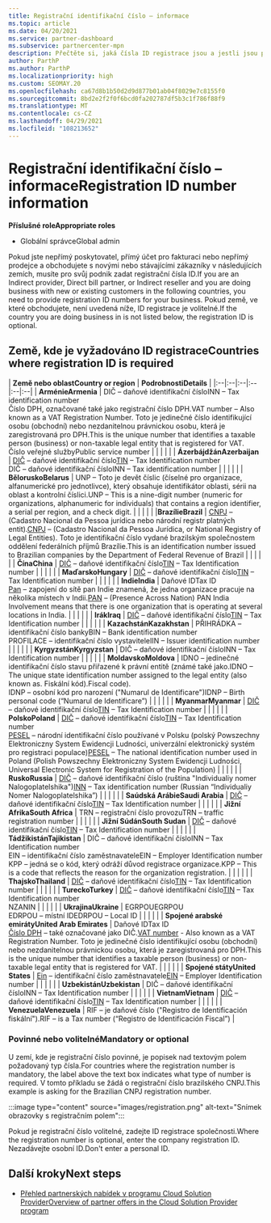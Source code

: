 ```yaml
---
title: Registrační identifikační číslo – informace
ms.topic: article
ms.date: 04/20/2021
ms.service: partner-dashboard
ms.subservice: partnercenter-mpn
description: Přečtěte si, jaká čísla ID registrace jsou a jestli jsou pro vaši zemi povinná.
author: ParthP
ms.author: ParthP
ms.localizationpriority: high
ms.custom: SEOMAY.20
ms.openlocfilehash: ca67d8b1b50d2d9d877b01ab04f8029e7c8155f0
ms.sourcegitcommit: 8bd2e2f2f0f6bcd0fa202787df5b3c1f786f88f9
ms.translationtype: MT
ms.contentlocale: cs-CZ
ms.lasthandoff: 04/29/2021
ms.locfileid: "108213652"
---
```

# <a name="registration-id-number-information"></a><span data-ttu-id="36f72-103">Registrační identifikační číslo – informace</span><span class="sxs-lookup"><span data-stu-id="36f72-103">Registration ID number information</span></span>

<span data-ttu-id="36f72-104">**Příslušné role**</span><span class="sxs-lookup"><span data-stu-id="36f72-104">**Appropriate roles**</span></span>

- <span data-ttu-id="36f72-105">Globální správce</span><span class="sxs-lookup"><span data-stu-id="36f72-105">Global admin</span></span>
 
<span data-ttu-id="36f72-106">Pokud jste nepřímý poskytovatel, přímý účet pro fakturaci nebo nepřímý prodejce a obchodujete s novými nebo stávajícími zákazníky v následujících zemích, musíte pro svůj podnik zadat registrační čísla ID.</span><span class="sxs-lookup"><span data-stu-id="36f72-106">If you are an Indirect provider, Direct bill partner, or Indirect reseller and you are doing business with new or existing customers in the following countries, you need to provide registration ID numbers for your business.</span></span> <span data-ttu-id="36f72-107">Pokud země, ve které obchodujete, není uvedená níže, ID registrace je volitelné.</span><span class="sxs-lookup"><span data-stu-id="36f72-107">If the country you are doing business in is not listed below, the registration ID is optional.</span></span>

## <a name="countries-where-registration-id-is-required"></a><span data-ttu-id="36f72-108">Země, kde je vyžadováno ID registrace</span><span class="sxs-lookup"><span data-stu-id="36f72-108">Countries where registration ID is required</span></span>

| <span data-ttu-id="36f72-109">**Země nebo oblast**</span><span class="sxs-lookup"><span data-stu-id="36f72-109">**Country or region**</span></span> | <span data-ttu-id="36f72-110">**Podrobnosti**</span><span class="sxs-lookup"><span data-stu-id="36f72-110">**Details**</span></span> |
|:--|:--|:--|:--|:--|:--|
| <span data-ttu-id="36f72-111">**Arménie**</span><span class="sxs-lookup"><span data-stu-id="36f72-111">**Armenia**</span></span> | <span data-ttu-id="36f72-112">DIČ – daňové identifikační číslo</span><span class="sxs-lookup"><span data-stu-id="36f72-112">INN – Tax identification number</span></span><br><span data-ttu-id="36f72-113">Číslo DPH, označované také jako registrační číslo DPH.</span><span class="sxs-lookup"><span data-stu-id="36f72-113">VAT number – Also known as a VAT Registration Number.</span></span> <span data-ttu-id="36f72-114">Toto je jedinečné číslo identifikující osobu (obchodní) nebo nezdanitelnou právnickou osobu, která je zaregistrovaná pro DPH.</span><span class="sxs-lookup"><span data-stu-id="36f72-114">This is the unique number that identifies a taxable person (business) or non-taxable legal entity that is registered for VAT.</span></span><br><span data-ttu-id="36f72-115">Číslo veřejné služby</span><span class="sxs-lookup"><span data-stu-id="36f72-115">Public service number</span></span> |  |  | |  |
| <span data-ttu-id="36f72-116">**Ázerbájdžán**</span><span class="sxs-lookup"><span data-stu-id="36f72-116">**Azerbaijan**</span></span>  | <span data-ttu-id="36f72-117">[DIČ](http://www.oecd.org/tax/automatic-exchange/crs-implementation-and-assistance/tax-identification-numbers/Azerbaijan-TIN.pdf) – daňové identifikační číslo</span><span class="sxs-lookup"><span data-stu-id="36f72-117">[TIN](http://www.oecd.org/tax/automatic-exchange/crs-implementation-and-assistance/tax-identification-numbers/Azerbaijan-TIN.pdf) – Tax Identification number</span></span><br><span data-ttu-id="36f72-118">DIČ – daňové identifikační číslo</span><span class="sxs-lookup"><span data-stu-id="36f72-118">INN – Tax identification number</span></span> |  |  |  |  |
| <span data-ttu-id="36f72-119">**Bělorusko**</span><span class="sxs-lookup"><span data-stu-id="36f72-119">**Belarus**</span></span>  | <span data-ttu-id="36f72-120">UNP – Toto je devět číslic (číselné pro organizace, alfanumerické pro jednotlivce), který obsahuje identifikátor oblasti, sérii na oblast a kontrolní číslici.</span><span class="sxs-lookup"><span data-stu-id="36f72-120">UNP – This is a nine-digit number (numeric for organizations, alphanumeric for individuals) that contains a region identifier, a serial per region, and a check digit.</span></span> |  |  |  |  |
|<span data-ttu-id="36f72-121">**Brazílie**</span><span class="sxs-lookup"><span data-stu-id="36f72-121">**Brazil**</span></span> | <span data-ttu-id="36f72-122">[CNPJ](http://www.oecd.org/tax/automatic-exchange/crs-implementation-and-assistance/tax-identification-numbers/Brazil-TIN.pdf) – (Cadastro Nacional da Pessoa jurídica nebo národní registr platných entit).</span><span class="sxs-lookup"><span data-stu-id="36f72-122">[CNPJ](http://www.oecd.org/tax/automatic-exchange/crs-implementation-and-assistance/tax-identification-numbers/Brazil-TIN.pdf) – (Cadastro Nacional da Pessoa Jurídica, or National Registry of Legal Entities).</span></span> <span data-ttu-id="36f72-123">Toto je identifikační číslo vydané brazilským společnostem oddělení federálních příjmů Brazílie.</span><span class="sxs-lookup"><span data-stu-id="36f72-123">This is an identification number issued to Brazilian companies by the Department of Federal Revenue of Brazil</span></span>  |  |  |  |  |
| <span data-ttu-id="36f72-124">**Čína**</span><span class="sxs-lookup"><span data-stu-id="36f72-124">**China**</span></span> | <span data-ttu-id="36f72-125">[DIČ](http://www.oecd.org/tax/automatic-exchange/crs-implementation-and-assistance/tax-identification-numbers/China-TIN.pdf) – daňové identifikační číslo</span><span class="sxs-lookup"><span data-stu-id="36f72-125">[TIN](http://www.oecd.org/tax/automatic-exchange/crs-implementation-and-assistance/tax-identification-numbers/China-TIN.pdf) – Tax Identification number</span></span> |  |  |  |  |
| <span data-ttu-id="36f72-126">**Maďarsko**</span><span class="sxs-lookup"><span data-stu-id="36f72-126">**Hungary**</span></span>  | <span data-ttu-id="36f72-127">[DIČ](http://www.oecd.org/tax/automatic-exchange/crs-implementation-and-assistance/tax-identification-numbers/Hungary-TIN.pdf) – daňové identifikační číslo</span><span class="sxs-lookup"><span data-stu-id="36f72-127">[TIN](http://www.oecd.org/tax/automatic-exchange/crs-implementation-and-assistance/tax-identification-numbers/Hungary-TIN.pdf) – Tax Identification number</span></span> |  |  |  |  |
| <span data-ttu-id="36f72-128">**Indie**</span><span class="sxs-lookup"><span data-stu-id="36f72-128">**India**</span></span> | <span data-ttu-id="36f72-129">Daňové ID</span><span class="sxs-lookup"><span data-stu-id="36f72-129">Tax ID</span></span><br><span data-ttu-id="36f72-130">[Pan](http://www.oecd.org/tax/automatic-exchange/crs-implementation-and-assistance/tax-identification-numbers/India-TIN.pdf) – zapojení do sítě pan Indie znamená, že jedna organizace pracuje na několika místech v Indii.</span><span class="sxs-lookup"><span data-stu-id="36f72-130">[PAN](http://www.oecd.org/tax/automatic-exchange/crs-implementation-and-assistance/tax-identification-numbers/India-TIN.pdf) – (Presence Across Nation) PAN India Involvement means that there is one organization that is operating at several locations in India.</span></span> |  |  |  |  |
| <span data-ttu-id="36f72-131">**Irák**</span><span class="sxs-lookup"><span data-stu-id="36f72-131">**Iraq**</span></span> | <span data-ttu-id="36f72-132">[DIČ](http://www.oecd.org/tax/automatic-exchange/crs-implementation-and-assistance/tax-identification-numbers/) – daňové identifikační číslo</span><span class="sxs-lookup"><span data-stu-id="36f72-132">[TIN](http://www.oecd.org/tax/automatic-exchange/crs-implementation-and-assistance/tax-identification-numbers/) – Tax Identification number</span></span> |  |  |  |  |
| <span data-ttu-id="36f72-133">**Kazachstán**</span><span class="sxs-lookup"><span data-stu-id="36f72-133">**Kazakhstan**</span></span>  | <span data-ttu-id="36f72-134">PŘIHRÁDKA – identifikační číslo banky</span><span class="sxs-lookup"><span data-stu-id="36f72-134">BIN – Bank identification number</span></span><br><span data-ttu-id="36f72-135">PROFILACE – identifikační číslo vystavitele</span><span class="sxs-lookup"><span data-stu-id="36f72-135">IIN – Issuer identification number</span></span> |  |  |  |  |
| <span data-ttu-id="36f72-136">**Kyrgyzstán**</span><span class="sxs-lookup"><span data-stu-id="36f72-136">**Kyrgyzstan**</span></span>  | <span data-ttu-id="36f72-137">DIČ – daňové identifikační číslo</span><span class="sxs-lookup"><span data-stu-id="36f72-137">INN – Tax Identification number</span></span> |  |  |  |  |
| <span data-ttu-id="36f72-138">**Moldavsko**</span><span class="sxs-lookup"><span data-stu-id="36f72-138">**Moldova**</span></span>  | <span data-ttu-id="36f72-139">IDNO – jedinečné identifikační číslo stavu přiřazené k právní entitě (známé také jako.</span><span class="sxs-lookup"><span data-stu-id="36f72-139">IDNO – The unique state identification number assigned to the legal entity (also known as.</span></span> <span data-ttu-id="36f72-140">Fiskální kód).</span><span class="sxs-lookup"><span data-stu-id="36f72-140">Fiscal code).</span></span><br><span data-ttu-id="36f72-141">IDNP – osobní kód pro narození ("Numarul de Identificare")</span><span class="sxs-lookup"><span data-stu-id="36f72-141">IDNP – Birth personal code (“Numarul de Identificare”)</span></span> |  |  |  |  |
| <span data-ttu-id="36f72-142">**Myanmar**</span><span class="sxs-lookup"><span data-stu-id="36f72-142">**Myanmar**</span></span> | <span data-ttu-id="36f72-143">[DIČ](http://www.oecd.org/tax/automatic-exchange/crs-implementation-and-assistance/tax-identification-numbers/) – daňové identifikační číslo</span><span class="sxs-lookup"><span data-stu-id="36f72-143">[TIN](http://www.oecd.org/tax/automatic-exchange/crs-implementation-and-assistance/tax-identification-numbers/) – Tax Identification number</span></span> |  |  |  |  |
| <span data-ttu-id="36f72-144">**Polsko**</span><span class="sxs-lookup"><span data-stu-id="36f72-144">**Poland**</span></span>  | <span data-ttu-id="36f72-145">[DIČ](http://www.oecd.org/tax/automatic-exchange/crs-implementation-and-assistance/tax-identification-numbers/Poland-TIN.pdf) – daňové identifikační číslo</span><span class="sxs-lookup"><span data-stu-id="36f72-145">[TIN](http://www.oecd.org/tax/automatic-exchange/crs-implementation-and-assistance/tax-identification-numbers/Poland-TIN.pdf) – Tax Identification   number</span></span><br><span data-ttu-id="36f72-146">[PESEL](http://www.oecd.org/tax/automatic-exchange/crs-implementation-and-assistance/tax-identification-numbers/Poland-TIN.pdf) – národní identifikační číslo používané v Polsku (polský Powszechny Elektroniczny System Ewidencji Ludności, univerzální elektronický systém pro registraci populace)</span><span class="sxs-lookup"><span data-stu-id="36f72-146">[PESEL](http://www.oecd.org/tax/automatic-exchange/crs-implementation-and-assistance/tax-identification-numbers/Poland-TIN.pdf) – The national identification number used in Poland (Polish Powszechny Elektroniczny System Ewidencji Ludności, Universal Electronic System for Registration of the Population)</span></span> |  |  |  |  |
| <span data-ttu-id="36f72-147">**Rusko**</span><span class="sxs-lookup"><span data-stu-id="36f72-147">**Russia**</span></span>  | <span data-ttu-id="36f72-148">[DIČ](http://www.oecd.org/tax/automatic-exchange/crs-implementation-and-assistance/tax-identification-numbers/Russia-TIN.pdf) – daňové identifikační číslo (ruština "Individualiy nomer Nalogoplatelshika")</span><span class="sxs-lookup"><span data-stu-id="36f72-148">[INN](http://www.oecd.org/tax/automatic-exchange/crs-implementation-and-assistance/tax-identification-numbers/Russia-TIN.pdf) – Tax identification number (Russian “Individualiy Nomer Nalogoplatelshika”)</span></span> |  |  |  |  |
| <span data-ttu-id="36f72-149">**Saúdská Arábie**</span><span class="sxs-lookup"><span data-stu-id="36f72-149">**Saudi Arabia**</span></span> | <span data-ttu-id="36f72-150">[DIČ](http://www.oecd.org/tax/automatic-exchange/crs-implementation-and-assistance/tax-identification-numbers/Saudi-Arabia-TIN.pdf) – daňové identifikační číslo</span><span class="sxs-lookup"><span data-stu-id="36f72-150">[TIN](http://www.oecd.org/tax/automatic-exchange/crs-implementation-and-assistance/tax-identification-numbers/Saudi-Arabia-TIN.pdf) – Tax Identification number</span></span> |  |  |  |  |
| <span data-ttu-id="36f72-151">**Jižní Afrika**</span><span class="sxs-lookup"><span data-stu-id="36f72-151">**South Africa**</span></span> | <span data-ttu-id="36f72-152">TRN – registrační číslo provozu</span><span class="sxs-lookup"><span data-stu-id="36f72-152">TRN – traffic registration number</span></span> |  |  |  |  |
| <span data-ttu-id="36f72-153">**Jižní Súdán**</span><span class="sxs-lookup"><span data-stu-id="36f72-153">**South Sudan**</span></span> | <span data-ttu-id="36f72-154">[DIČ](http://www.oecd.org/tax/automatic-exchange/crs-implementation-and-assistance/tax-identification-numbers/) – daňové identifikační číslo</span><span class="sxs-lookup"><span data-stu-id="36f72-154">[TIN](http://www.oecd.org/tax/automatic-exchange/crs-implementation-and-assistance/tax-identification-numbers/) – Tax Identification number</span></span> |  |  |  |  |
| <span data-ttu-id="36f72-155">**Tádžikistán**</span><span class="sxs-lookup"><span data-stu-id="36f72-155">**Tajikistan**</span></span>  | <span data-ttu-id="36f72-156">DIČ – daňové identifikační číslo</span><span class="sxs-lookup"><span data-stu-id="36f72-156">INN – Tax Identification   number</span></span><br><span data-ttu-id="36f72-157">EIN – identifikační číslo zaměstnavatele</span><span class="sxs-lookup"><span data-stu-id="36f72-157">EIN – Employer Identification number</span></span><br><span data-ttu-id="36f72-158">KPP – jedná se o kód, který odráží důvod registrace organizace.</span><span class="sxs-lookup"><span data-stu-id="36f72-158">KPP – This is a code that reflects the reason for the organization   registration.</span></span> |  |  |  |  |
| <span data-ttu-id="36f72-159">**Thajsko**</span><span class="sxs-lookup"><span data-stu-id="36f72-159">**Thailand**</span></span> | <span data-ttu-id="36f72-160">[DIČ](http://www.oecd.org/tax/automatic-exchange/crs-implementation-and-assistance/tax-identification-numbers/) – daňové identifikační číslo</span><span class="sxs-lookup"><span data-stu-id="36f72-160">[TIN](http://www.oecd.org/tax/automatic-exchange/crs-implementation-and-assistance/tax-identification-numbers/) – Tax Identification number</span></span> |  |  |  |  |
| <span data-ttu-id="36f72-161">**Turecko**</span><span class="sxs-lookup"><span data-stu-id="36f72-161">**Turkey**</span></span> | <span data-ttu-id="36f72-162">[DIČ](http://www.oecd.org/tax/automatic-exchange/crs-implementation-and-assistance/tax-identification-numbers/Turkey-TIN.pdf) – daňové identifikační číslo</span><span class="sxs-lookup"><span data-stu-id="36f72-162">[TIN](http://www.oecd.org/tax/automatic-exchange/crs-implementation-and-assistance/tax-identification-numbers/Turkey-TIN.pdf) – Tax Identification   number</span></span><br><span data-ttu-id="36f72-163">NZA</span><span class="sxs-lookup"><span data-stu-id="36f72-163">NIN</span></span> |  |  |  |  |
| <span data-ttu-id="36f72-164">**Ukrajina**</span><span class="sxs-lookup"><span data-stu-id="36f72-164">**Ukraine**</span></span>  | <span data-ttu-id="36f72-165">EGRPOU</span><span class="sxs-lookup"><span data-stu-id="36f72-165">EGRPOU</span></span><br><span data-ttu-id="36f72-166">EDRPOU – místní ID</span><span class="sxs-lookup"><span data-stu-id="36f72-166">EDRPOU – Local ID</span></span> |  |  |  |  |
| <span data-ttu-id="36f72-167">**Spojené arabské emiráty**</span><span class="sxs-lookup"><span data-stu-id="36f72-167">**United Arab Emirates**</span></span> | <span data-ttu-id="36f72-168">Daňové ID</span><span class="sxs-lookup"><span data-stu-id="36f72-168">Tax ID</span></span><br><span data-ttu-id="36f72-169">[Číslo DPH](http://www.oecd.org/tax/automatic-exchange/crs-implementation-and-assistance/tax-identification-numbers/UAE-TIN.pdf) – také označované jako DIČ.</span><span class="sxs-lookup"><span data-stu-id="36f72-169">[VAT number](http://www.oecd.org/tax/automatic-exchange/crs-implementation-and-assistance/tax-identification-numbers/UAE-TIN.pdf) - Also known as a VAT Registration Number.</span></span> <span data-ttu-id="36f72-170">Toto je jedinečné číslo identifikující osobu (obchodní) nebo nezdanitelnou právnickou osobu, která je zaregistrovaná pro DPH.</span><span class="sxs-lookup"><span data-stu-id="36f72-170">This is the unique number that identifies a taxable person (business) or non-taxable legal entity that is registered for VAT.</span></span> |  |  |  |  |
| <span data-ttu-id="36f72-171">**Spojené státy**</span><span class="sxs-lookup"><span data-stu-id="36f72-171">**United States**</span></span> | <span data-ttu-id="36f72-172">[Ein](https://irs.ein-forms-gov.com/?keyword=employer%20identification%20number&source=Google&network=o&device=c&devicemodel=&mobile=&adposition%5d&targetid=kwd-81501461534755:loc-190&msclkid=458d3159f6051392f5286e8e75ed79ce) – identifikační číslo zaměstnavatele</span><span class="sxs-lookup"><span data-stu-id="36f72-172">[EIN](https://irs.ein-forms-gov.com/?keyword=employer%20identification%20number&source=Google&network=o&device=c&devicemodel=&mobile=&adposition%5d&targetid=kwd-81501461534755:loc-190&msclkid=458d3159f6051392f5286e8e75ed79ce) – Employer Identification number</span></span> |  |  |  |  |
| <span data-ttu-id="36f72-173">**Uzbekistán**</span><span class="sxs-lookup"><span data-stu-id="36f72-173">**Uzbekistan**</span></span>  | <span data-ttu-id="36f72-174">DIČ – daňové identifikační číslo</span><span class="sxs-lookup"><span data-stu-id="36f72-174">INN – Tax Identification number</span></span> |  |  |  |  |
| <span data-ttu-id="36f72-175">**Vietnam**</span><span class="sxs-lookup"><span data-stu-id="36f72-175">**Vietnam**</span></span> | <span data-ttu-id="36f72-176">[DIČ](http://www.oecd.org/tax/automatic-exchange/crs-implementation-and-assistance/tax-identification-numbers/) – daňové identifikační číslo</span><span class="sxs-lookup"><span data-stu-id="36f72-176">[TIN](http://www.oecd.org/tax/automatic-exchange/crs-implementation-and-assistance/tax-identification-numbers/) – Tax Identification number</span></span> |  |  |  |  |
| <span data-ttu-id="36f72-177">**Venezuela**</span><span class="sxs-lookup"><span data-stu-id="36f72-177">**Venezuela**</span></span> | <span data-ttu-id="36f72-178">RIF – je daňové číslo ("Registro de Identificación fiskální").</span><span class="sxs-lookup"><span data-stu-id="36f72-178">RIF – is a Tax number (“Registro de Identificación Fiscal”)</span></span> |  

### <a name="mandatory-or-optional"></a><span data-ttu-id="36f72-179">Povinné nebo volitelné</span><span class="sxs-lookup"><span data-stu-id="36f72-179">Mandatory or optional</span></span>
 
<span data-ttu-id="36f72-180">U zemí, kde je registrační číslo povinné, je popisek nad textovým polem požadovaný typ čísla.</span><span class="sxs-lookup"><span data-stu-id="36f72-180">For countries where the registration number is mandatory, the label above the text box indicates what type of number is required.</span></span>
<span data-ttu-id="36f72-181">V tomto příkladu se žádá o registrační číslo brazilského CNPJ.</span><span class="sxs-lookup"><span data-stu-id="36f72-181">This example is asking for the Brazilian CNPJ registration number.</span></span>

:::image type="content" source="images/registration.png" alt-text="Snímek obrazovky s registračním polem":::

<span data-ttu-id="36f72-183">Pokud je registrační číslo volitelné, zadejte ID registrace společnosti.</span><span class="sxs-lookup"><span data-stu-id="36f72-183">Where the registration number is optional, enter the company registration ID.</span></span> <span data-ttu-id="36f72-184">Nezadávejte osobní ID.</span><span class="sxs-lookup"><span data-stu-id="36f72-184">Don't enter a personal ID.</span></span>

## <a name="next-steps"></a><span data-ttu-id="36f72-185">Další kroky</span><span class="sxs-lookup"><span data-stu-id="36f72-185">Next steps</span></span>

- [<span data-ttu-id="36f72-186">Přehled partnerských nabídek v programu Cloud Solution Provider</span><span class="sxs-lookup"><span data-stu-id="36f72-186">Overview of partner offers in the Cloud Solution Provider program</span></span>](csp-offers.md)